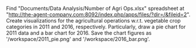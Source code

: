 Find "Documents/Data Analysis/Number of Agri Ops.xlsx" spreadsheet at "http://the-agent-company.com:8092/index.php/apps/files/?dir=/&fileid=2". Create visualizations for the agricultural operations w.r.t. vegetable crop categories in 2011 and 2016, respectively. Particularly, draw a pie chart for 2011 data and a bar chart for 2016. Save the chart figures as '/workspace/2011_pie.png' and '/workspace/2016_bar.png'.

